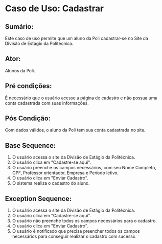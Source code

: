 # Caso de Uso: Cadastrar

## Sumário: 
Este caso de uso permite que um aluno da Poli cadastrar-se no Site da Divisão de Estágio da Politécnica.

## Ator:
Alunos da Poli.

## Pré condições:
É necessário que o usuário acesse a página de cadastro e não possua uma conta cadastrada com suas informações.

## Pós Condição:
Com dados válidos, o aluno da Poli tem sua conta cadastrada no site.

## Base Sequence:
1. O usuário acessa o site da Divisão de Estágio da Politécnica.
2. O usuário clica em "Cadastre-se aqui".
3. O usuário preenche os campos necessários, com seu Nome Completo, CPF, Professor orientador, Empresa e Período letivo.
4. O usuário clica em "Enviar Cadastro".
5. O sistema realiza o cadastro do aluno.

## Exception Sequence:
1. O usuário acessa o site da Divisão de Estágio da Politécnica.
2. O usuário clica em "Cadastre-se aqui".
3. O usuário não preenche todos os campos necessários para o cadastro.
4. O usuário clica em "Enviar Cadastro".
5. O usuário é notificado que precisa preencher todos os campos necessários para conseguir realizar o cadastro com sucesso.

